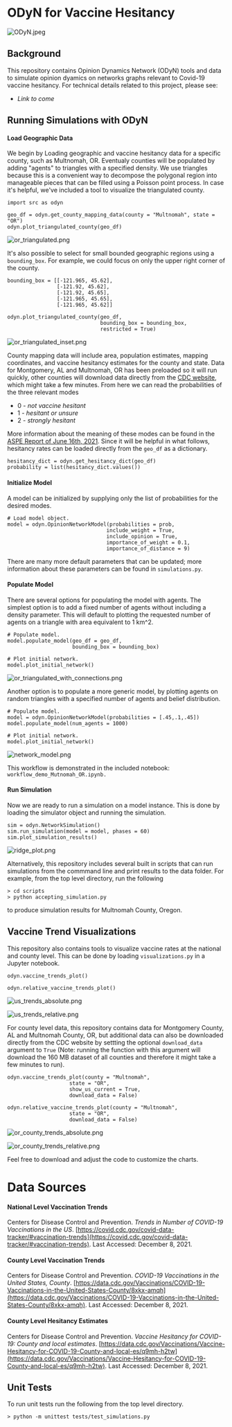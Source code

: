 # ODyN for Vaccine Hesitancy

![ODyN.jpeg](https://github.com/annahaensch/VaccineHesitancy/blob/main/images/ODyN.jpeg?raw=true)

## Background

This repository contains Opinion Dynamics Network (ODyN) tools and data to simulate opinion dyamics on networks graphs relevant to Covid-19 vaccine hesitancy.  For technical details related to this project, please see: 

* *Link to come*

## Running Simulations with ODyN

#### Load Geographic Data

We begin by Loading geographic and vaccine hesitancy data for a specific county, such as Multnomah, OR. Eventualy counties will be populated by adding "agents" to triangles with a specified density.  We use triangles because this is a convenient way to decompose the polygonal region into manageable pieces that can be filled using a Poisson point process. In case it's helpful, we've included a tool to visualize the triangulated county. 

```
import src as odyn

geo_df = odyn.get_county_mapping_data(county = "Multnomah", state = "OR")
odyn.plot_triangulated_county(geo_df)
```
![or_triangulated.png](https://github.com/annahaensch/VaccineHesitancy/blob/main/images/or_triangulated.png?raw=true)

It's also possible to select for small bounded geographic regions using a `bounding_box`.  For example, we could focus on only the upper right corner of the county. 

```
bounding_box = [[-121.965, 45.62], 
                [-121.92, 45.62], 
                [-121.92, 45.65], 
                [-121.965, 45.65], 
                [-121.965, 45.62]]

odyn.plot_triangulated_county(geo_df, 
                              bounding_box = bounding_box,
                              restricted = True)
```
![or_triangulated_inset.png](https://github.com/annahaensch/VaccineHesitancy/blob/main/images/or_triangulated_inset.png?raw=true)

County mapping data will include area, population estimates, mapping coordinates, and vaccine hesitancy estimates for the county and state. Data for Montgomery, AL and Multnomah, OR has been preloaded so it will run quickly, other counties will download data directly from the [CDC website](https://data.cdc.gov/Vaccinations/Vaccine-Hesitancy-for-COVID-19-County-and-local-es/q9mh-h2tw), which might take a few minutes. From here we can read the probabilities of the three relevant modes
* 0 - *not vaccine hesitant*
* 1 - *hesitant or unsure*
* 2 - *strongly hesitant*

More information about the meaning of these modes can be found in the [ASPE Report of June 16th, 2021](https://aspe.hhs.gov/reports/vaccine-hesitancy-covid-19-state-county-local-estimates). Since it will be helpful in what follows, hesitancy rates can be loaded directly from the `geo_df` as a dictionary.

```
hesitancy_dict = odyn.get_hesitancy_dict(geo_df)
probability = list(hesitancy_dict.values())
```

#### Initialize Model

A model can be initialized by supplying only the list of probabilities for the desired modes. 
```
# Load model object.
model = odyn.OpinionNetworkModel(probabilities = prob,
                                include_weight = True,
                                include_opinion = True,
                                importance_of_weight = 0.1,
                                importance_of_distance = 9)
```
There are many more default parameters that can be updated; more information about these parameters can be found in `simulations.py`. 

#### Populate Model

There are several options for populating the model with agents.  The simplest option is to add a fixed number of agents without including a density parameter.  This will default to plotting the requested number of agents on a triangle with area equivalent to 1 km^2. 

```
# Populate model.
model.populate_model(geo_df = geo_df, 
                     bounding_box = bounding_box)

# Plot initial network.
model.plot_initial_network()
```
![or_triangulated_with_connections.png](https://github.com/annahaensch/VaccineHesitancy/blob/main/images/or_triangulated_with_connections.png?raw=true)

Another option is to populate a more generic model, by plotting agents on random triangles with a specified number of agents and belief distribution. 

```
# Populate model.
model = odyn.OpinionNetworkModel(probabilities = [.45,.1,.45])
model.populate_model(num_agents = 1000)

# Plot initial network.
model.plot_initial_network()
```
![network_model.png](https://github.com/annahaensch/VaccineHesitancy/blob/main/images/network_model_with_density.png?raw=true)

This workflow is demonstrated in the included notebook: `workflow_demo_Mutnomah_OR.ipynb.`

#### Run Simulation

Now we are ready to run a simulation on a model instance.  This is done by loading the simulator object and running the simulation.

```
sim = odyn.NetworkSimulation()
sim.run_simulation(model = model, phases = 60)
sim.plot_simulation_results()
```
![ridge_plot.png](https://github.com/annahaensch/VaccineHesitancy/blob/main/images/ridge_plot.png?raw=true)

Alternatively, this repository includes several built in scripts that can run simulations from the commmand line and print results to the data folder.  For example, from the top level directory, run the following
```
> cd scripts
> python accepting_simulation.py
```
to produce simulation results for Multnomah County, Oregon.

## Vaccine Trend Visualizations

This repository also contains tools to visualize vaccine rates at the national and county level.  This can be done by loading `visualizations.py` in a Jupyter notebook.

```
odyn.vaccine_trends_plot()

odyn.relative_vaccine_trends_plot()
```
![us_trends_absolute.png](https://github.com/annahaensch/VaccineHesitancy/blob/main/images/us_trends_absolute.png?raw=true)

![us_trends_relative.png](https://github.com/annahaensch/VaccineHesitancy/blob/main/images/us_trends_relative.png?raw=true)

For county level data, this repository contains data for Montgomery County, AL and Multnomah County, OR, but additional data can also be downloaded directly from the CDC website by settting the optional `download_data` argument to `True` (Note: running the function with this argument will download the 160 MB dataset of all counties and therefore it might take a few minutes to run). 
```
odyn.vaccine_trends_plot(county = "Multnomah", 
					state = "OR", 
					show_us_current = True,
					download_data = False)

odyn.relative_vaccine_trends_plot(county = "Multnomah",
					state = "OR",
					download_data = False)
```
![or_county_trends_absolute.png](https://github.com/annahaensch/VaccineHesitancy/blob/main/images/or_county_trends_absolute.png?raw=true)

![or_county_trends_relative.png](https://github.com/annahaensch/VaccineHesitancy/blob/main/images/or_county_trends_relative.png?raw=true)

Feel free to download and adjust the code to customize the charts.

# Data Sources

#### National Level Vaccination Trends

Centers for Disease Control and Prevention. *Trends in Number of COVID-19 Vaccinations in the US*. [https://covid.cdc.gov/covid-data-tracker/#vaccination-trends](https://covid.cdc.gov/covid-data-tracker/#vaccination-trends). Last Accessed: December 8, 2021.

#### County Level Vaccination Trends

Centers for Disease Control and Prevention. *COVID-19 Vaccinations in the United States, County*. [https://data.cdc.gov/Vaccinations/COVID-19-Vaccinations-in-the-United-States-County/8xkx-amqh](https://data.cdc.gov/Vaccinations/COVID-19-Vaccinations-in-the-United-States-County/8xkx-amqh). Last Accessed: December 8, 2021.

#### County Level Hesitancy Estimates

Centers for Disease Control and Prevention. *Vaccine Hesitancy for COVID-19: County and local estimates*. [https://data.cdc.gov/Vaccinations/Vaccine-Hesitancy-for-COVID-19-County-and-local-es/q9mh-h2tw](https://data.cdc.gov/Vaccinations/Vaccine-Hesitancy-for-COVID-19-County-and-local-es/q9mh-h2tw). Last Accessed: December 8, 2021.

## Unit Tests

To run unit tests run the following from the top level directory.
```
> python -m unittest tests/test_simulations.py
```